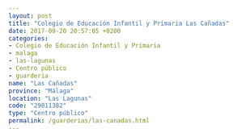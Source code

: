 ```yaml
---
layout: post
title: "Colegio de Educación Infantil y Primaria Las Cañadas"
date: 2017-09-20 20:57:05 +0200
categories:
- Colegio de Educación Infantil y Primaria
- malaga
- las-lagunas
- Centro público
- guarderia
name: "Las Cañadas"
province: "Málaga"
location: "Las Lagunas"
code: "29011382"
type: "Centro público"
permalink: /guarderias/las-canadas.html
---
```

